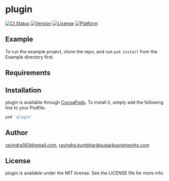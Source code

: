 # plugin

[![CI Status](https://img.shields.io/travis/ravindra563@gmail.com/plugin.svg?style=flat)](https://travis-ci.org/ravindra563@gmail.com/plugin)
[![Version](https://img.shields.io/cocoapods/v/plugin.svg?style=flat)](https://cocoapods.org/pods/plugin)
[![License](https://img.shields.io/cocoapods/l/plugin.svg?style=flat)](https://cocoapods.org/pods/plugin)
[![Platform](https://img.shields.io/cocoapods/p/plugin.svg?style=flat)](https://cocoapods.org/pods/plugin)

## Example

To run the example project, clone the repo, and run `pod install` from the Example directory first.

## Requirements

## Installation

plugin is available through [CocoaPods](https://cocoapods.org). To install
it, simply add the following line to your Podfile:

```ruby
pod 'plugin'
```

## Author

ravindra563@gmail.com, ravindra.kumbhar@sugarboxnetworks.com

## License

plugin is available under the MIT license. See the LICENSE file for more info.
